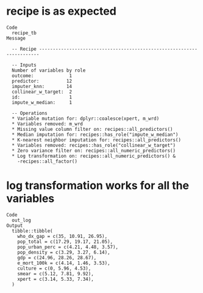 # recipe is as expected

    Code
      recipe_tb
    Message
      
      -- Recipe ----------------------------------------------------------------------
      
      -- Inputs 
      Number of variables by role
      outcome:             1
      predictor:          12
      imputer_knn:        14
      collinear_w_target:  2
      id:                  1
      impute_w_median:     1
      
      -- Operations 
      * Variable mutation for: dplyr::coalesce(xpert, m_wrd)
      * Variables removed: m_wrd
      * Missing value column filter on: recipes::all_predictors()
      * Median imputation for: recipes::has_role("impute_w_median")
      * K-nearest neighbor imputation for: recipes::all_predictors()
      * Variables removed: recipes::has_role("collinear_w_target")
      * Zero variance filter on: recipes::all_numeric_predictors()
      * Log transformation on: recipes::all_numeric_predictors() &
        -recipes::all_factor()

# log transformation works for all the variables

    Code
      out_log
    Output
      tibble::tibble(
        who_dx_gap = c(35, 10.91, 26.95),
        pop_total = c(17.29, 19.17, 21.05),
        pop_urban_perc = c(4.21, 4.48, 3.57),
        pop_density = c(3.29, 3.27, 6.14),
        gdp = c(24.96, 28.26, 28.67),
        e_mort_100k = c(4.14, 1.46, 3.53),
        culture = c(0, 5.96, 4.53),
        smear = c(5.12, 7.81, 9.92),
        xpert = c(3.14, 5.33, 7.34),
      )

